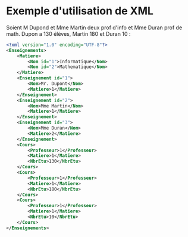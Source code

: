 
# Exemple d'utilisation de XML

Soient M Dupond et Mme Martin deux prof d'info et Mme Duran prof de math.
Dupon a 130 élèves, Martin 180 et Duran 10 :

```xml
<?xml version="1.0" encoding="UTF-8"?>
<Enseignements>
    <Matiere>
        <Nom id="1">Informatique</Nom>
        <Nom id="2">Mathematique</Nom>
    </Matiere>
    <Enseignement id="1">
        <Nom>Mr. Dupont</Nom>
        <Matiere>1</Matiere>
    </Enseignement>
    <Enseignement id="2">
        <Nom>Mme Martin</Nom>
        <Matiere>1</Matiere>
    </Enseignement>
    <Enseignement id="3">
        <Nom>Mme Duran</Nom>
        <Matiere>2</Matiere>
    </Enseignement>
    <Cours>
        <Professeur>1</Professeur>
        <Matiere>1</Matiere>
        <NbrEtu>130</NbrEtu>
    </Cours>
    <Cours>
        <Professeur>1</Professeur>
        <Matiere>1</Matiere>
        <NbrEtu>180</NbrEtu>
    </Cours>
    <Cours>
        <Professeur>1</Professeur>
        <Matiere>1</Matiere>
        <NbrEtu>10</NbrEtu>
    </Cours>
</Enseignements>
```